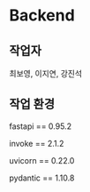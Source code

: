 Backend
=====

## 작업자
최보영, 이지연, 강진석

## 작업 환경

fastapi == 0.95.2

invoke == 2.1.2

uvicorn == 0.22.0

pydantic == 1.10.8
